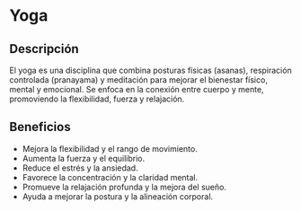 # Yoga

## Descripción
El yoga es una disciplina que combina posturas físicas (asanas), respiración controlada (pranayama) y meditación para mejorar el bienestar físico, mental y emocional. Se enfoca en la conexión entre cuerpo y mente, promoviendo la flexibilidad, fuerza y relajación.

## Beneficios
- Mejora la flexibilidad y el rango de movimiento.
- Aumenta la fuerza y el equilibrio.
- Reduce el estrés y la ansiedad.
- Favorece la concentración y la claridad mental.
- Promueve la relajación profunda y la mejora del sueño.
- Ayuda a mejorar la postura y la alineación corporal.
